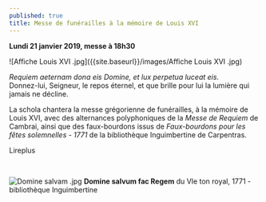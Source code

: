 ```yaml
---
published: true
title: Messe de funérailles à la mémoire de Louis XVI
---
```

**Lundi 21 janvier 2019, messe à 18h30**

![Affiche Louis XVI .jpg]({{site.baseurl}}/images/Affiche Louis XVI .jpg)

*Requiem aeternam dona eis Domine, et lux perpetua luceat eis.*  
Donnez-lui, Seigneur, le repos éternel, et que brille pour lui la lumière qui jamais ne décline.


La schola chantera la messe grégorienne de funérailles, à la mémoire de Louis XVI, avec des alternances polyphoniques de la *Messe de Requiem* de Cambrai, ainsi que des faux-bourdons issus de *Faux-bourdons pour les fêtes solemnelles - 1771* de la bibliothèque Inguimbertine de Carpentras.

Lireplus

&nbsp;

![Domine salvam .jpg]({{site.baseurl}}/images/Domine%20salvam%20.jpg)
**Domine salvum fac Regem** du VIe ton royal, 1771 - bibliothèque Inguimbertine
